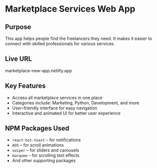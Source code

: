# Marketplace Services Web App

## Purpose
This app helps people find the freelancers they need. It makes it easier to connect with skilled professionals for various services.

## Live URL
marketplace-new-app.netlify.app

## Key Features
- Access all marketplace services in one place
- Categories include: Marketing, Python, Development, and more
- User-friendly interface for easy navigation
- Interactive and animated UI for better user experience

## NPM Packages Used
- `react-hot-toast` – for notifications
- `AOS` – for scroll animations
- `swiper` – for sliders and carousels
- `marquee` – for scrolling text effects
- And other supporting packages